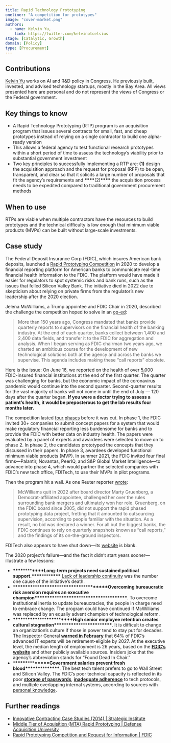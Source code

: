 ```yaml
---
title: Rapid Technology Prototyping
oneliner: "A competition for prototypes"
image: "cover-market.png"
authors:
  - name: Kelvin Yu,
    link: https://twitter.com/kelvinotcelsius
stage: [Catalytic, Growth]
domain: [Policy]
type: [Procurement]
---
```


## Contributions

[Kelvin Yu](https://www.kelv.me/) works on AI and R&D policy in Congress. He previously built, invested, and advised technology startups, mostly in the Bay Area. All views presented here are personal and do not represent the views of Congress or the Federal government.

## Key things to know

- A Rapid Technology Prototyping (RTP) program is an acquisition program that issues several contracts for small, fast, and cheap prototypes instead of relying on a single contractor to build one alpha-ready version
- This allows a federal agency to test functional research prototypes within a short period of time to assess the technology’s viability prior to substantial government investment
- Two key principles to successfully implementing a RTP are: **(1)** design the acquisition approach and the request for proposal (RFP) to be open, transparent, and clear so that it solicits a large number of proposals that fit the agency’s requirements and **\*\*\*\***(2)**\*\*\*\*** the acquisition process needs to be expedited compared to traditional government procurement methods

## When to use

RTPs are viable when multiple contractors have the resources to build prototypes and the technical difficulty is low enough that minimum viable products (MVPs) can be built without large-scale investments.

## Case study

The Federal Deposit Insurance Corp (FDIC), which insures American bank deposits, launched a [Rapid Prototyping Competition](https://www.fdic.gov/about/advisory-committees/state-regulators/2020-10-14-agenda/2020-10-14-rapid-prototyping.pdf) in 2020 to develop a financial reporting platform for American banks to communicate real-time financial health information to the FDIC. The platform would have made it easier for regulators to spot systemic risks and bank runs, such as the issues that felled Silicon Valley Bank. The initiative died in 2022 due to skepticism about relying on private firms from the regulator’s new leadership after the 2020 election.

Jelena McWilliams, a Trump appointee and FDIC Chair in 2020, described the challenge the competition hoped to solve in an [op-ed](https://www.fdic.gov/news/editorials/call-report-makeover.html):

> More than 150 years ago, Congress mandated that banks provide quarterly reports to supervisors on the financial health of the banking industry. At the end of each quarter, banks collect between 1,400 and 2,400 data fields, and transfer it to the FDIC for aggregation and analysis. When I began serving as FDIC chairman two years ago, we charted an ambitious course for the development of new technological solutions both at the agency and across the banks we supervise. This agenda includes making these “call reports” obsolete.

Here is the issue: On June 16, we reported on the health of over 5,000 FDIC-insured financial institutions at the end of the first quarter. The quarter was challenging for banks, but the economic impact of the coronavirus pandemic would continue into the second quarter. Second-quarter results for the vast majority of banks will not come in until the end of July — 120 days after the quarter began. **If you were a doctor trying to assess a patient’s health, it would be preposterous to get the lab results four months later.**

>

The competition lasted [four phases](https://www.jdsupra.com/legalnews/the-fdic-s-focus-on-regulatory-9202238/) before it was cut. In phase 1, the FDIC invited 30+ companies to submit concept papers for a system that would make regulatory financial reporting less burdensome for banks and to provide the FDIC with better data on industry health. The papers were evaluated by a panel of experts and awardees were selected to move on to phase 2. In phase 2, the candidates prototyped the concepts that they discussed in their papers. In phase 3, awardees developed functional minimum viable products (MVP). In summer 2021, the FDIC invited four final firms—Palantir, Novantas, PeerIQ, and S&P Global Market Intelligence—to advance into phase 4, which would partner the selected companies with FDIC’s new tech office, FDITech, to use their MVPs in pilot programs.

Then the program hit a wall. As one Reuter reporter [wrote](https://www.reuters.com/breakingviews/how-fdic-dropped-ball-picked-up-tab-2023-04-04/):

> McWilliams quit in 2022 after board director Marty Gruenberg, a Democrat-affiliated appointee, challenged her over the rules surrounding bank mergers and ultimately won her role. Gruenberg, on the FDIC board since 2005, did not support the rapid phased prototyping data project, fretting that it amounted to outsourcing supervision, according to people familiar with the situation. As a result, no bid was declared a winner. For all but the biggest banks, the FDIC continues to rely on quarterly snapshots known as “call reports,” and the findings of its on-the-ground inspectors.

FDITech also appears to have shut down—its [website](https://www.fdic.gov/fditech/index.html) is blank.

The 2020 project’s failure—and the fact it didn’t start years sooner—illustrate a few lessons:

- **\*\*\*\***\*\*\*\***\*\*\*\***Long-term projects need sustained political support.**\*\*\*\***\*\*\*\***\*\*\*\*** [Lack of leadership continuity](https://www.nytimes.com/2021/12/31/business/jelena-mcwilliams-fdic-bank-regulator-resigns.html) was the number one cause of the initiative’s death.
- \***\*\*\*\*\*\*\***\*\*\***\*\*\*\*\*\*\***\*\*\***\*\*\*\*\*\*\***\*\*\***\*\*\*\*\*\*\***Overcoming bureaucratic risk aversion requires an executive champion\***\*\*\*\*\*\*\***\*\*\***\*\*\*\*\*\*\***\*\*\***\*\*\*\*\*\*\***\*\*\***\*\*\*\*\*\*\***. To overcome institutional inertia to update bureaucracies, the people in charge need to embrace change. The program could have continued if McWilliams was replaced by an equally advent champion of technological reform.
- **\*\*\*\***\*\***\*\*\*\***\*\*\*\***\*\*\*\***\*\***\*\*\*\***High senior employee retention creates cultural stagnation**\*\*\*\***\*\***\*\*\*\***\*\*\*\***\*\*\*\***\*\***\*\*\*\***. It is difficult to change an organization’s culture if those in power tend to stay put for decades. The Inspector General **[warned in February](https://www.fdicoig.gov/sites/default/files/reports/2023-02/TMPC%20Final%202-16-23_0.pdf)** that 64% of FDIC’s advanced IT experts will be retirement-eligible by 2027. At the executive level, the median length of employment is 26 years, based on the **[FDIC’s website](https://www.fdic.gov/about/leadership/)** and other publicly available sources. Insiders joke that the agency’s abbreviation stands for “Found Dead In Chair.”
- \***\*\*\*\*\***\*\*\***\*\*\*\*\***Government salaries prevent fresh blood\***\*\*\*\*\***\*\*\***\*\*\*\*\***. The best tech talent prefers to go to Wall Street and Silicon Valley. The FDIC’s poor technical capacity is reflected in its poor **[storage of passwords](https://www.fdicoig.gov/news/summary-announcements/fdics-security-controls-over-microsoft-windows-active-directory)**, **[inadequate adherence](https://www.fdicoig.gov/sites/default/files/reports/2023-02/AUD-23-001.pdf)** to tech protocols, and multiple overlapping internal systems, according to sources with [personal knowledge](https://www.reuters.com/breakingviews/how-fdic-dropped-ball-picked-up-tab-2023-04-04/#:~:text=say%20sources%20with-,personal%20knowledge,-%2C%20with%20multiple%20overlapping).

## Further readings

- [Innovative Contracting Case Studies (2014) | Strategic Institute](https://strategicinstitute.org/wp-content/uploads/2016/12/innovative_contracting_case_studies_2014_-_august.pdf)
- [Middle Tier of Acquisition (MTA) Rapid Prototyping | Defense Acquisition University](https://aaf.dau.edu/aaf/mta/prototyping/)
- [Rapid Prototyping Competition and Request for Information | FDIC](https://www.fdic.gov/about/advisory-committees/state-regulators/2020-10-14-agenda/2020-10-14-rapid-prototyping.pdf)
